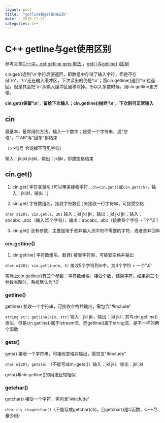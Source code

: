 ```yaml
---
layout: post
title:  "getline和get使用区别"
date:   2015-11-21
categories: C++
---
```


# C++ getline与get使用区别

参考文章[C++中，get getline gets 用法 ](http://blog.sina.com.cn/s/blog_88feaf0b0100ynnn.html)，[get( )与getline( )区别](http://www.cnblogs.com/qlwy/archive/2011/11/03/2235126.html)

cin.get()遇到'\n'字符后便返回，即数组中存储了输入字符，但是不存储'\n'，'\n'还在输入缓冲区，下次读出的仍是'\n'；而cin.getline()遇到'\n'也返回，但是其会把'\n'从输入缓冲区里移除掉。所以大多数时候，用cin.getline更方便。

**cin.get()保留'\n'，留给下次输入；cin.getline()抛弃'\n'，下次则可正常输入**

## cin

最基本，最常用的方法，输入一个数字；接受一个字符串，遇“空格”，“TAB”与“回车”都结束

（>>符号 会滤掉不可见字符）

输入：jkljkl  jkljkl，输出：jkljkl，即遇空格结束

## cin.get()

1. cin.get( 字符变量名 )可以用来接收字符，`ch=cin.get()`或`cin.get(ch)`，输入：jkljkl，输出：j

2. cin.get( 字符数组名，接收字符数目 )来接收一行字符串，可接受空格

`char a[20]; cin.get(a, 20)` 输入：jkl jkl jkl，输出：jkl jkl jkl；输入：abcabc...abc（输入25个字符），输出：abcabc...abc（接收19个字符 + 1个'\0'）

3. cin.get() 没有参数，主要是用于舍弃输入流中的不需要的字符，或者舍弃回车

### cin.getline()

1. cin.getilne( 字符数组名，数目) 接受字符串，可接受空格并输出

`char m[20]; cin.getline(m, 5)` 接收5个字符到m中，为4个字符 + 一个'\0'

实际上cin.getline()有三个参数：字符数组名，接受个数，结束字符。如果第三个参数省略时，系统默认为'\0'

### getline()

getline() 接收一个字符串，可接收空格并输出，需包含"#include<string>"

`string str; getline(cin, str)` 输入：jkl jkl，输出：jkl jkl；其与cin.getline()类似，但是cin.getline()属于istream流，而getline()属于string流，是不一样的两个函数

### gets()

gets() 接收一个字符串，可接收空格并输出，需包含"#include<string>"

`char m[20]; gets(m)` （不能写成m=gets()）输入：jkl jkl，输出：jkl jkl

gets()与cin.getline()的用法比较相似

### getchar()

getchar() 接受一个字符，需包含"#include<string>"

`char ch; ch=getchar()`（不能写成getchar(ch)，且getchar()是C函数，C++尽量少用）